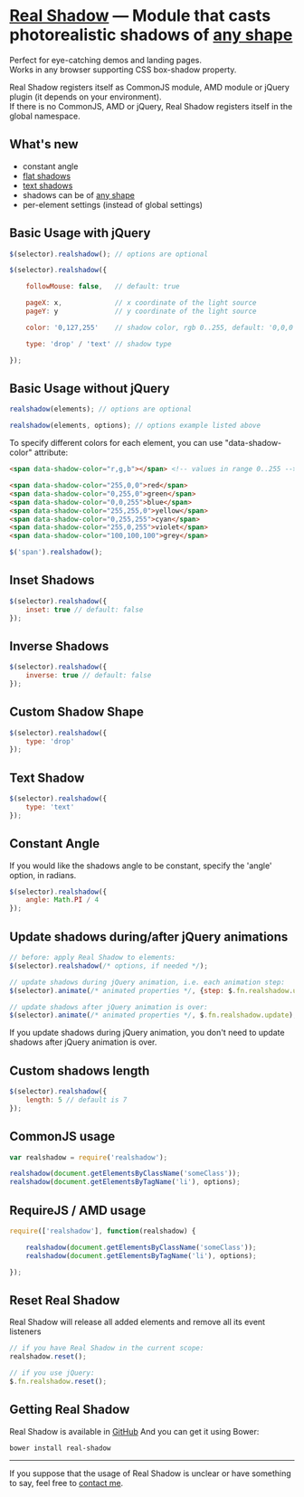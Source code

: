 # [Real Shadow](http://indamix.github.io/real-shadow/) — Module that casts photorealistic shadows of [any shape](http://indamix.github.io/real-shadow/#/drop/)
Perfect for eye-catching demos and landing pages.  
Works in any browser supporting CSS box-shadow property.


Real Shadow registers itself as CommonJS module, AMD module or jQuery plugin (it depends on your environment).  
If there is no CommonJS, AMD or jQuery, Real Shadow registers itself in the global namespace.

## What's new
+ constant angle
+ [flat shadows](http://indamix.github.io/real-shadow/#/flat/)
+ [text shadows](http://indamix.github.io/real-shadow/#/text/)
+ shadows can be of [any shape](http://indamix.github.io/real-shadow/#/drop/)
+ per-element settings (instead of global settings)

## Basic Usage with jQuery
```javascript
$(selector).realshadow(); // options are optional

$(selector).realshadow({

	followMouse: false,   // default: true

	pageX: x,             // x coordinate of the light source
	pageY: y              // y coordinate of the light source

	color: '0,127,255'    // shadow color, rgb 0..255, default: '0,0,0'

	type: 'drop' / 'text' // shadow type

});
```

## Basic Usage without jQuery
```javascript
realshadow(elements); // options are optional

realshadow(elements, options); // options example listed above
```

To specify different colors for each element, you can use "data-shadow-color" attribute:

```html
<span data-shadow-color="r,g,b"></span> <!-- values in range 0..255 -->

<span data-shadow-color="255,0,0">red</span>
<span data-shadow-color="0,255,0">green</span>
<span data-shadow-color="0,0,255">blue</span>
<span data-shadow-color="255,255,0">yellow</span>
<span data-shadow-color="0,255,255">cyan</span>
<span data-shadow-color="255,0,255">violet</span>
<span data-shadow-color="100,100,100">grey</span>
```

```javascript
$('span').realshadow();
```

## Inset Shadows
```javascript
$(selector).realshadow({
	inset: true // default: false
});
```

## Inverse Shadows
```javascript
$(selector).realshadow({
	inverse: true // default: false
});
```

## Custom Shadow Shape
```javascript
$(selector).realshadow({
	type: 'drop'
});
```

## Text Shadow
```javascript
$(selector).realshadow({
	type: 'text'
});
```

## Constant Angle
If you would like the shadows angle to be constant, specify the 'angle' option, in radians.

```javascript
$(selector).realshadow({
    angle: Math.PI / 4
});
```

## Update shadows during/after jQuery animations
```javascript
// before: apply Real Shadow to elements:
$(selector).realshadow(/* options, if needed */);

// update shadows during jQuery animation, i.e. each animation step:
$(selector).animate(/* animated properties */, {step: $.fn.realshadow.update});

// update shadows after jQuery animation is over:
$(selector).animate(/* animated properties */, $.fn.realshadow.update);
```
If you update shadows during jQuery animation, you don't need to update shadows after jQuery animation is over.

## Custom shadows length
```javascript
$(selector).realshadow({
	length: 5 // default is 7
});
```

## CommonJS usage
```javascript
var realshadow = require('realshadow');

realshadow(document.getElementsByClassName('someClass'));
realshadow(document.getElementsByTagName('li'), options);
```

## RequireJS / AMD usage
```javascript
require(['realshadow'], function(realshadow) {

	realshadow(document.getElementsByClassName('someClass'));
	realshadow(document.getElementsByTagName('li'), options);

});
```

## Reset Real Shadow
Real Shadow will release all added elements and remove all its event listeners
```javascript
// if you have Real Shadow in the current scope:
realshadow.reset();

// if you use jQuery:
$.fn.realshadow.reset();
```


## Getting Real Shadow
Real Shadow is available in [GitHub](https://github.com/Indamix/real-shadow)
And you can get it using Bower:
```bash
bower install real-shadow
```

---
If you suppose that the usage of Real Shadow is unclear or have something to say, feel free to [contact me](http://indamix.github.io).
